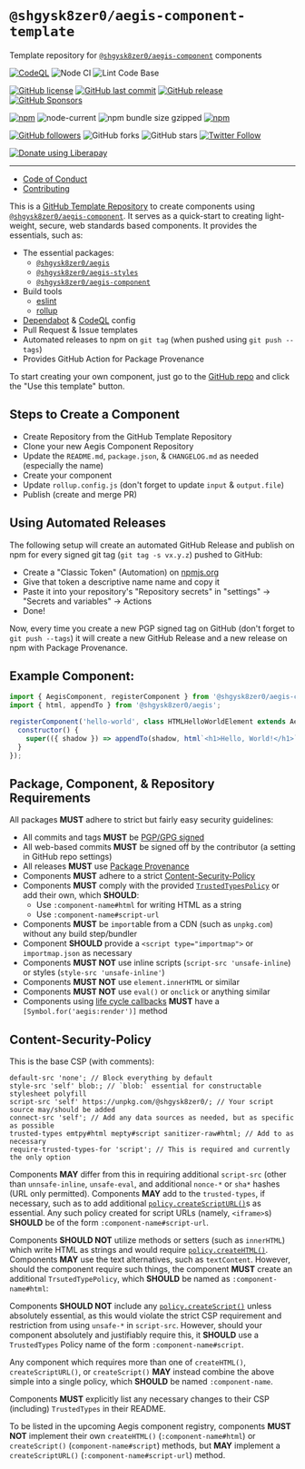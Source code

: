 # `@shgysk8zer0/aegis-component-template`

Template repository for [`@shgysk8zer0/aegis-component`](https://github.com/shgysk8zer0/aegis-component) components

[![CodeQL](https://github.com/shgysk8zer0/aegis-component-template/actions/workflows/codeql-analysis.yml/badge.svg)](https://github.com/shgysk8zer0/npm-template/actions/workflows/codeql-analysis.yml)
![Node CI](https://github.com/shgysk8zer0/aegis-component-template/workflows/Node%20CI/badge.svg)
![Lint Code Base](https://github.com/shgysk8zer0/aegis-component-template/workflows/Lint%20Code%20Base/badge.svg)

[![GitHub license](https://img.shields.io/github/license/shgysk8zer0/aegis-component-template.svg)](https://github.com/shgysk8zer0/aegis-component-template/blob/master/LICENSE)
[![GitHub last commit](https://img.shields.io/github/last-commit/shgysk8zer0/aegis-component-template.svg)](https://github.com/shgysk8zer0/aegis-component-template/commits/master)
[![GitHub release](https://img.shields.io/github/release/shgysk8zer0/aegis-component-template?logo=github)](https://github.com/shgysk8zer0/aegis-component-template/releases)
[![GitHub Sponsors](https://img.shields.io/github/sponsors/shgysk8zer0?logo=github)](https://github.com/sponsors/shgysk8zer0)

[![npm](https://img.shields.io/npm/v/@shgysk8zer0/npm-template)](https://www.npmjs.com/package/@shgysk8zer0/npm-template)
![node-current](https://img.shields.io/node/v/@shgysk8zer0/npm-template)
![npm bundle size gzipped](https://img.shields.io/bundlephobia/minzip/@shgysk8zer0/npm-template)
[![npm](https://img.shields.io/npm/dw/@shgysk8zer0/npm-template?logo=npm)](https://www.npmjs.com/package/@shgysk8zer0/npm-template)

[![GitHub followers](https://img.shields.io/github/followers/shgysk8zer0.svg?style=social)](https://github.com/shgysk8zer0)
![GitHub forks](https://img.shields.io/github/forks/shgysk8zer0/aegis-component-template.svg?style=social)
![GitHub stars](https://img.shields.io/github/stars/shgysk8zer0/aegis-component-template.svg?style=social)
[![Twitter Follow](https://img.shields.io/twitter/follow/shgysk8zer0.svg?style=social)](https://twitter.com/shgysk8zer0)

[![Donate using Liberapay](https://img.shields.io/liberapay/receives/shgysk8zer0.svg?logo=liberapay)](https://liberapay.com/shgysk8zer0/donate "Donate using Liberapay")
- - -

- [Code of Conduct](./.github/CODE_OF_CONDUCT.md)
- [Contributing](./.github/CONTRIBUTING.md)
<!-- - [Security Policy](./.github/SECURITY.md) -->

This is a [GitHub Template Repository](https://docs.github.com/en/repositories/creating-and-managing-repositories/creating-a-template-repository)
to create components using [`@shgysk8zer0/aegis-component`](https://npmjs.com/package/aegis-component).
It serves as a quick-start to creating light-weight, secure, web standards based 
components. It provides the essentials, such as:

- The essential packages:
  - [`@shgysk8zer0/aegis`](https://github.com/shgysk8zer0/aegis)
  - [`@shgysk8zer0/aegis-styles`](https://github.com/shgysk8zer0/aegis-styles)
  - [`@shgysk8zer0/aegis-component`](https://github.com/shgysk8zer0/aegis-component)
- Build tools
  - [eslint](https://npmjs.com/eslint)
  - [rollup](https://npmjs.com/rollup)
- [Dependabot](https://github.com/dependabot) & [CodeQL](https://github.com/github/codeql) config
- Pull Request & Issue templates
- Automated releases to npm on `git tag` (when pushed using `git push --tags`)
- Provides GitHub Action for Package Provenance

To start creating your own component, just go to the [GitHub repo](https://github.com/shgysk8zer0/aegis-component-template)
and click the "Use this template" button.

## Steps to Create a Component

- Create Repository from the GitHub Template Repository
- Clone your new Aegis Component Repository
- Update the `README.md`, `package.json`, & `CHANGELOG.md` as needed (especially the name)
- Create your component
- Update `rollup.config.js` (don't forget to update `input` & `output.file`)
- Publish (create and merge PR)

## Using Automated Releases

The following  setup will create an automated GitHub Release and publish on npm
for every signed git tag (`git tag -s vx.y.z`) pushed to GitHub:

- Create a "Classic Token" (Automation) on [npmjs.org](https://www.npmjs.com/)
- Give that token a descriptive name name and copy it
- Paste it into your repository's "Repository secrets" in "settings" -> "Secrets and variables" -> Actions
- Done!

Now, every time you create a new PGP signed tag on GitHub (don't forget to `git push --tags`)
it will create a new GitHub Release and a new release on npm with Package Provenance.

## Example Component:

```js
import { AegisComponent, registerComponent } from '@shgysk8zer0/aegis-component';
import { html, appendTo } from '@shgysk8zer0/aegis';

registerComponent('hello-world', class HTMLHelloWorldElement extends AegisComponent {
  constructor() {
    super(({ shadow }) => appendTo(shadow, html`<h1>Hello, World!</h1>`));
  }
});
```

## Package, Component, & Repository Requirements

All packages **MUST** adhere to strict but fairly easy security guidelines:

- All commits and tags **MUST** be [PGP/GPG signed](https://docs.github.com/en/authentication/managing-commit-signature-verification/signing-commits)
- All web-based commits **MUST** be signed off by the contributor (a setting in GitHub repo settings)
- All releases **MUST** use [Package Provenance](https://github.blog/2023-04-19-introducing-npm-package-provenance/)
- Components **MUST** adhere to a strict [Content-Security-Policy](https://developer.mozilla.org/en-US/docs/Web/HTTP/Headers/Content-Security-Policy)
- Components **MUST** comply with the provided [`TrustedTypesPolicy`](https://developer.mozilla.org/en-US/docs/Web/API/TrustedTypePolicy) or add their own, which **SHOULD**:
  - Use `:component-name#html` for writing HTML as a string
  - Use `:component-name#script-url`
- Components **MUST** be `import`able from a CDN (such as `unpkg.com`) without any build step/bundler
- Component **SHOULD** provide a `<script type="importmap">` or `importmap.json` as necessary
- Components **MUST NOT** use inline scripts (`script-src 'unsafe-inline`) or styles (`style-src 'unsafe-inline'`)
- Components **MUST NOT** use `element.innerHTML` or similar
- Components **MUST NOT** use `eval()` or `onclick` or anything similar
- Components using [life cycle callbacks](https://developer.mozilla.org/en-US/docs/Web/API/Web_components/Using_custom_elements#using_the_lifecycle_callbacks) **MUST** have a `[Symbol.for('aegis:render')]` method

## Content-Security-Policy

This is the base CSP (with comments):

```
default-src 'none'; // Block everything by default
style-src 'self' blob:; // `blob:` essential for constructable stylesheet polyfill
script-src 'self' https://unpkg.com/@shgysk8zer0/; // Your script source may/should be added
connect-src 'self'; // Add any data sources as needed, but as specific as possible
trusted-types emtpy#html mepty#script sanitizer-raw#html; // Add to as necessary
require-trusted-types-for 'script'; // This is required and currently the only option
```

Components **MAY** differ from this in requiring additional `script-src` (other
than `unnsafe-inline`, `unsafe-eval`, and additional `nonce-*` or `sha*` hashes
(URL only permitted). Components **MAY** add to the `trusted-types`, if necessary,
such as to add additional [`policy.createScriptURL()`](https://developer.mozilla.org/en-US/docs/Web/API/TrustedTypePolicy/createScript)s
as essential. Any such policy created for script URLs (namely, `<iframe>`s)
**SHOULD** be of the form `:component-name#script-url`.

Components **SHOULD NOT** utilize methods or setters (such as `innerHTML`) which
write HTML as strings and would require [`policy.createHTML()`](https://developer.mozilla.org/en-US/docs/Web/API/TrustedTypePolicy/createHTML).
Components **MAY** use the text alternatives, such as `textContent`. However,
 should the component require such things, the component **MUST** create an
additional `TrsutedTypePolicy`, which **SHOULD** be named as `:component-name#html`:

Components **SHOULD NOT** include any [`policy.createScript()`](https://developer.mozilla.org/en-US/docs/Web/API/TrustedTypePolicy/createScript)
unless absolutely essential, as this would violate the strict CSP requirement and
restriction from using `unsafe-*` in `script-src`. However, should your component
absolutely and justifiably require this, it **SHOULD** use a `TrustedTypes` Policy
name of the form `:component-name#script`.

Any component which requires more than one of `createHTML()`, `createScriptURL()`,
or `createScript()` **MAY** instead combine the above simple into a single policy,
which **SHOULD** be named `:component-name`.

Components **MUST** explicitly list any necessary changes to their CSP (including)
`TrustedTypes` in their README.

To be listed in the upcoming Aegis component registry, components **MUST NOT**
implement their own `createHTML()` (`:component-name#html`) or `createScript()`
(`component-name#script`) methods, but **MAY** implement a `createScriptURL()`
(`:component-name#script-url`) method.
